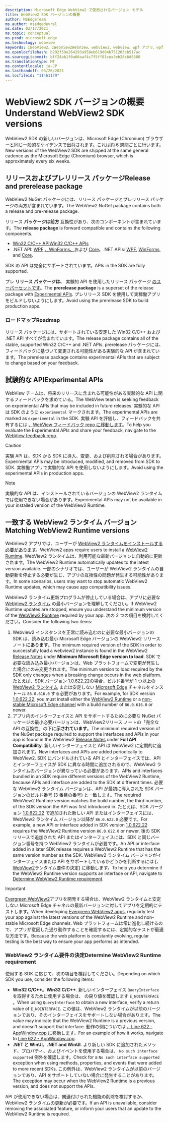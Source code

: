 ```yaml
---
description: Microsoft Edge WebView2 で使用されるバージョン モデル
title: WebView2 SDK バージョンの概要
author: MSEdgeTeam
ms.author: msedgedevrel
ms.date: 03/17/2021
ms.topic: conceptual
ms.prod: microsoft-edge
ms.technology: webview
keywords: IWebView2、IWebView2WebView、webview2、webview、wpf アプリ、wpf、edge、ICoreWebView2、ICoreWebView2Host、ブラウザー コントロール、edge html
ms.openlocfilehash: b292f59e264293a958eb619d04b751203cb517ac
ms.sourcegitcommit: bff24ab1f0a66aaf4c7f5ff81cea3eb28c6d8380
ms.translationtype: MT
ms.contentlocale: ja-JP
ms.lasthandoff: 03/26/2021
ms.locfileid: "11461179"
---
```

# <a name="understand-webview2-sdk-versions"></a><span data-ttu-id="44eea-104">WebView2 SDK バージョンの概要</span><span class="sxs-lookup"><span data-stu-id="44eea-104">Understand WebView2 SDK versions</span></span>  

<span data-ttu-id="44eea-105">WebView2 SDK の新しいバージョンは、Microsoft Edge \(Chromium\) ブラウザーと同じ一般的なケイデンスで出荷されます。これは約 6 週間ごとに行います。</span><span class="sxs-lookup"><span data-stu-id="44eea-105">New versions of the WebView2 SDK are shipped at the same general cadence as the Microsoft Edge \(Chromium\) browser, which is approximately every six weeks.</span></span>  

## <a name="release-and-prerelease-package"></a><span data-ttu-id="44eea-106">リリースおよびプレリリース パッケージ</span><span class="sxs-lookup"><span data-stu-id="44eea-106">Release and prerelease package</span></span>  

<span data-ttu-id="44eea-107">WebView2 NuGet パッケージには、リリース パッケージとプレリリース パッケージの両方が含まれています。</span><span class="sxs-lookup"><span data-stu-id="44eea-107">The WebView2 NuGet package contains both a release and pre-release package.</span></span>  

<span data-ttu-id="44eea-108">リリース **パッケージは前方** 互換性があり、次のコンポーネントが含まれています。</span><span class="sxs-lookup"><span data-stu-id="44eea-108">The **release package** is forward compatible and contains the following components.</span></span>  

*   [<span data-ttu-id="44eea-109">Win32 C/C++ API</span><span class="sxs-lookup"><span data-stu-id="44eea-109">Win32 C/C++ APIs</span></span>][ReferenceWin32]
*   <span data-ttu-id="44eea-110">.NET API:  [WPF][DotnetMicrosoftWebWebview2WpfNamespace] [、WinForms、][DotnetMicrosoftWebWebview2WinformsNamespace]および [Core][DotnetMicrosoftWebWebview2CoreNamespace]。</span><span class="sxs-lookup"><span data-stu-id="44eea-110">.NET APIs:  [WPF][DotnetMicrosoftWebWebview2WpfNamespace], [WinForms][DotnetMicrosoftWebWebview2WinformsNamespace], and [Core][DotnetMicrosoftWebWebview2CoreNamespace].</span></span>  
    
<span data-ttu-id="44eea-111">SDK の API は完全にサポートされています。</span><span class="sxs-lookup"><span data-stu-id="44eea-111">APIs in the SDK are fully supported.</span></span>  

<span data-ttu-id="44eea-112">プレ **リリース パッケージは、** 実験的 API を使用したリリース パッケージ [のスーパーセットです](#experimental-apis)。</span><span class="sxs-lookup"><span data-stu-id="44eea-112">The **prerelease package** is a superset of the release package with [Experimental APIs](#experimental-apis).</span></span>  <span data-ttu-id="44eea-113">プレリリース SDK を使用して実稼働アプリをビルドしないようにします。</span><span class="sxs-lookup"><span data-stu-id="44eea-113">Avoid using the prerelease SDK to build production apps.</span></span>  

### <a name="roadmap"></a><span data-ttu-id="44eea-114">ロードマップ</span><span class="sxs-lookup"><span data-stu-id="44eea-114">Roadmap</span></span>  

<span data-ttu-id="44eea-115">リリース パッケージには、サポートされている安定した Win32 C/C++ および .NET API すべてが含まれています。</span><span class="sxs-lookup"><span data-stu-id="44eea-115">The release package contains all of the stable, supported Win32 C/C++ and .NET APIs.</span></span>  <span data-ttu-id="44eea-116">prerelease パッケージには、フィードバックに基づいて変更される可能性がある実験的な API が含まれています。</span><span class="sxs-lookup"><span data-stu-id="44eea-116">The prerelease package contains experimental APIs that are subject to change based on your feedback.</span></span>  

## <a name="experimental-apis"></a><span data-ttu-id="44eea-117">試験的な API</span><span class="sxs-lookup"><span data-stu-id="44eea-117">Experimental APIs</span></span>  

<span data-ttu-id="44eea-118">WebView チームは、将来のリリースに含まれる可能性がある実験的な API に関するフィードバックを求めている。</span><span class="sxs-lookup"><span data-stu-id="44eea-118">The WebView team is seeking feedback on experimental APIs that may be included in future releases.</span></span>  <span data-ttu-id="44eea-119">実験的な API は SDK のように `experimental` マークされます。</span><span class="sxs-lookup"><span data-stu-id="44eea-119">The experimental APIs are marked as `experimental` in the SDK.</span></span>  <span data-ttu-id="44eea-120">実験 API を評価し、フィードバックを共有するには [、WebView フィードバック repo に移動します][GithubMicrosoftedgeWebviewfeedback]。</span><span class="sxs-lookup"><span data-stu-id="44eea-120">To help you evaluate the Experimental APIs and share your feedback, navigate to the [WebView feedback repo][GithubMicrosoftedgeWebviewfeedback].</span></span>  

> [!CAUTION]
> <span data-ttu-id="44eea-121">実験 API は、SDK から SDK に導入、変更、および削除される場合があります。</span><span class="sxs-lookup"><span data-stu-id="44eea-121">Experimental APIs may be introduced, modified, and removed from SDK to SDK.</span></span>  <span data-ttu-id="44eea-122">実稼働アプリで実験的な API を使用しないようにします。</span><span class="sxs-lookup"><span data-stu-id="44eea-122">Avoid using the experimental APIs in production apps.</span></span>  

> [!NOTE]
> <span data-ttu-id="44eea-123">実験的な API は、インストールされているバージョンの WebView2 ランタイムでは使用できない場合があります。</span><span class="sxs-lookup"><span data-stu-id="44eea-123">Experimental APIs may not be available in your installed version of the WebView2 Runtime.</span></span>  

## <a name="matching-webview2-runtime-versions"></a><span data-ttu-id="44eea-124">一致する WebView2 ランタイム バージョン</span><span class="sxs-lookup"><span data-stu-id="44eea-124">Matching WebView2 Runtime versions</span></span>  
<span data-ttu-id="44eea-125">WebView2 アプリでは、ユーザーが [WebView2 ランタイムをインストールする必要があります][MicrosoftDeveloperEdgeWebview2]。</span><span class="sxs-lookup"><span data-stu-id="44eea-125">WebView2 apps require users to install a [WebView2 Runtime][MicrosoftDeveloperEdgeWebview2].</span></span>  <span data-ttu-id="44eea-126">WebView2 ランタイムは、利用可能な最新バージョンに自動的に更新されます。</span><span class="sxs-lookup"><span data-stu-id="44eea-126">The WebView2 Runtime automatically updates to the latest version available.</span></span>  <span data-ttu-id="44eea-127">一部のシナリオでは、ユーザーが WebView2 ランタイムの自動更新を停止する必要が生じ、アプリの互換性の問題が発生する可能性があります。</span><span class="sxs-lookup"><span data-stu-id="44eea-127">In some scenarios, users may want to stop automatic WebView2 Runtime updates, which may cause app compatibility issues.</span></span>  

<span data-ttu-id="44eea-128">WebView2 ランタイム更新プログラムが停止している場合は、アプリに必要な [WebView2 ランタイム][MicrosoftDeveloperEdgeWebview2] の最小バージョンを理解してください。</span><span class="sxs-lookup"><span data-stu-id="44eea-128">If WebView2 Runtime updates are stopped, ensure you understand the minimum version of the [WebView2 Runtime][MicrosoftDeveloperEdgeWebview2] required by your app.</span></span>  <span data-ttu-id="44eea-129">次の 2 つの項目を検討してください。</span><span class="sxs-lookup"><span data-stu-id="44eea-129">Consider the following two items:</span></span>  

1.  <span data-ttu-id="44eea-130">Webview2 インスタンスを正常に読み込むのに必要な最小バージョンの SDK は、読[][Webview2Releasenotes]み込む最小 Microsoft Edge バージョンの WebView2 リリース ノート**にあります**。</span><span class="sxs-lookup"><span data-stu-id="44eea-130">The minimum required version of the SDK in order to successfully load a webview2 instance is found in the WebView2 [Release Notes][Webview2Releasenotes] under **Minimum Microsoft Edge version to load**.</span></span>  <span data-ttu-id="44eea-131">SDK で必要な読み込み最小バージョンは、Web プラットフォームで変更が発生した場合にのみ変更されます。</span><span class="sxs-lookup"><span data-stu-id="44eea-131">The minimum version to load required by the SDK only changes when a breaking change occurs in the web platform.</span></span>  <span data-ttu-id="44eea-132">たとえば、SDK バージョン [1.0.622.22][Webview2Releasenotes1062222]の場合、ビルド番号が 1 つ以上の [WebView2 ランタイム][MicrosoftDeveloperEdgeWebview2] または安定しない [Microsoft Edge][MicrosoftedgeinsiderDownload] チャネルをインストール `86.0.616.0` する必要があります。</span><span class="sxs-lookup"><span data-stu-id="44eea-132">For example, for SDK version [1.0.622.22][Webview2Releasenotes1062222], you must install either the [WebView2 Runtime][MicrosoftDeveloperEdgeWebview2] or a [non-stable Microsoft Edge channel][MicrosoftedgeinsiderDownload] with a build number of `86.0.616.0` or newer.</span></span>   
1.  <span data-ttu-id="44eea-133">アプリ内のインターフェイスと API をサポートするために必要な NuGet パッケージの最小必要バージョンは、WebView2[][Webview2Releasenotes]リリース ノートの「完全な API の互換性」の下に**示されています**。</span><span class="sxs-lookup"><span data-stu-id="44eea-133">The minimum required version of the NuGet package required to support the interfaces and APIs in your app is found in the WebView2 [Release Notes][Webview2Releasenotes] under **Full API Compatibility**.</span></span>  <span data-ttu-id="44eea-134">新しいインターフェイスと API は WebView2 に定期的に追加されます。</span><span class="sxs-lookup"><span data-stu-id="44eea-134">New interfaces and APIs are added periodically to WebView2.</span></span>  <span data-ttu-id="44eea-135">SDK にバンドルされている API とインターフェイスでは、API とインターフェイスが SDK に異なる時間に追加されるので、WebView2 ランタイムのバージョンが異なっている必要があります。</span><span class="sxs-lookup"><span data-stu-id="44eea-135">APIs and interfaces bundled in an SDK require different versions of the WebView2 Runtime, because APIs and interface are added to the SDK at different times.</span></span>  <span data-ttu-id="44eea-136">必要な WebView2 ランタイム バージョンは、API が最初に導入された SDK バージョンのビルド番号 (3 番目の番号) と一致します。</span><span class="sxs-lookup"><span data-stu-id="44eea-136">The required WebView2 Runtime version matches the build number, the third number, of the SDK version the API was first introduced in.</span></span>  <span data-ttu-id="44eea-137">たとえば、SDK バージョン [1.0.622.22][Webview2Releasenotes1062222] で追加された新しい API またはインターフェイスには、WebView2 ランタイム バージョン以降が `86.0.622.0` 必要です。</span><span class="sxs-lookup"><span data-stu-id="44eea-137">For example, a new API or interface added in SDK version [1.0.622.22][Webview2Releasenotes1062222] requires the WebView2 Runtime version `86.0.622.0` or newer.</span></span>  <span data-ttu-id="44eea-138">後の SDK リリースで追加された API またはインターフェイスには、SDK と同じバージョン番号を持つ WebView2 ランタイムが必要です。</span><span class="sxs-lookup"><span data-stu-id="44eea-138">An API or interface added in a later SDK release requires a WebView2 Runtime that has the same version number as the SDK.</span></span>  <span data-ttu-id="44eea-139">WebView2 ランタイム バージョンがインターフェイスまたは API をサポートしているかどうかを判断するには [、[WebView2](#determine-webview2-runtime-requirement)ランタイム要件の決定] に移動します。</span><span class="sxs-lookup"><span data-stu-id="44eea-139">To help you determine if the WebView2 Runtime version supports an interface or API, navigate to [Determine WebView2 Runtime requirement](#determine-webview2-runtime-requirement).</span></span>  
    
> [!IMPORTANT]
> <span data-ttu-id="44eea-140">[Evergreen WebView2][Webview2ConceptsDistributionEvergreenDistributionMode]アプリを開発する場合は、WebView2 ランタイムと安定しない Microsoft Edge チャネルの最新バージョンに対してアプリを定期的にテストします。</span><span class="sxs-lookup"><span data-stu-id="44eea-140">When developing [Evergreen WebView2 apps][Webview2ConceptsDistributionEvergreenDistributionMode], regularly test your app against the latest versions of the WebView2 Runtime and non-stable Microsoft Edge channels.</span></span>  <span data-ttu-id="44eea-141">Web プラットフォームは常に進化し続けるので、アプリが意図した通り動作することを確認するには、定期的なテストが最適な方法です。</span><span class="sxs-lookup"><span data-stu-id="44eea-141">Because the web platform is constantly evolving, regular testing is the best way to ensure your app performs as intended.</span></span>  

### <a name="determine-webview2-runtime-requirement"></a><span data-ttu-id="44eea-142">WebView2 ランタイム要件の決定</span><span class="sxs-lookup"><span data-stu-id="44eea-142">Determine WebView2 Runtime requirement</span></span>  

<span data-ttu-id="44eea-143">使用する SDK に応じて、次の項目を検討してください。</span><span class="sxs-lookup"><span data-stu-id="44eea-143">Depending on which SDK you use, consider the following items:</span></span>  

*   <span data-ttu-id="44eea-144">**Win32 C/C++**。</span><span class="sxs-lookup"><span data-stu-id="44eea-144">**Win32 C/C++**.</span></span>  <span data-ttu-id="44eea-145">新しいインターフェイス `QueryInterface` を取得するために使用する場合は、 の戻り値を確認します `E_NOINTERFACE` 。</span><span class="sxs-lookup"><span data-stu-id="44eea-145">When using `QueryInterface` to obtain a new interface, verify a return value of `E_NOINTERFACE`.</span></span>  <span data-ttu-id="44eea-146">この値は、WebView2 ランタイムが以前のバージョンであり、そのインターフェイスをサポートしない場合があります。</span><span class="sxs-lookup"><span data-stu-id="44eea-146">The value may indicate that the WebView2 Runtime is a previous version, and doesn't support that interface.</span></span>  <span data-ttu-id="44eea-147">動作の例については [、Line 622 - AppWindow.cpp に移動します][GithubMicrosoftedgeWebview2samplesSampleappsWebview2apisampleAppwindowCppL622]。</span><span class="sxs-lookup"><span data-stu-id="44eea-147">For an example of how it works, navigate to [Line 622 - AppWindow.cpp][GithubMicrosoftedgeWebview2samplesSampleappsWebview2apisampleAppwindowCppL622].</span></span>  
*   <span data-ttu-id="44eea-148">**.NET と WinUI**。</span><span class="sxs-lookup"><span data-stu-id="44eea-148">**.NET and WinUI**.</span></span>  <span data-ttu-id="44eea-149">より新しい SDK に追加されたメソッド、プロパティ、およびイベントを使用する場合は、 `No such interface supported` 例外を確認します。</span><span class="sxs-lookup"><span data-stu-id="44eea-149">Check for a `No such interface supported` exception when using methods, properties, and events that were added to more recent SDKs.</span></span>  <span data-ttu-id="44eea-150">この例外は、WebView2 ランタイムが以前のバージョンであり、API をサポートしていない場合に発生することがあります。</span><span class="sxs-lookup"><span data-stu-id="44eea-150">The exception may occur when the WebView2 Runtime is a previous version, and does not support the APIs.</span></span>  
    
<span data-ttu-id="44eea-151">API が使用できない場合は、関連付けられた機能の削除を検討するか、WebView2 ランタイムの更新が必要です。</span><span class="sxs-lookup"><span data-stu-id="44eea-151">If an API is unavailable, consider removing the associated feature, or inform your users that an update to the WebView2 Runtime is required.</span></span>  

<!--
## Versioning  

After you have used a particular version of the SDK to build your app, your app may end up running with an older or newer version of installed browser binaries.  Until version 1.0.0.0 of WebView2 there may be breaking changes during updates that prevent your SDK from working with different versions of installed browser binaries.  After version 1.0.0.0, different versions of the SDK may work with different versions of the installed browser by using the following best practices.  

1.  To account for breaking changes to the API be sure to check for failure when requesting the DLL export `CreateCoreWebView2Environment` and when running `QueryInterface` on any `CoreWebView2` object.  A return value of `E_NOINTERFACE` indicates that the SDK is not compatible with the Microsoft Edge browser binaries.  
1.  Checking for failure from `QueryInterface` also accounts for cases where the SDK is newer than the version of the Microsoft Edge browser and your app attempts to use an interface of which the Microsoft Edge browser is unaware.  
1.  When an interface is unavailable, you may consider disabling the associated feature if possible, or otherwise informing your users to update their browsers.  
    -->  

<!--links -->  

[Webview2ConceptsDistributionEvergreenDistributionMode]: ./distribution.md#evergreen-distribution-mode "Evergreen 配布モード - WebView2 アプリケーションを使用したアプリの|Microsoft Docs"  
[Webview2Releasenotes]: ../releasenotes.md "WebView2 SDK のリリース ノート|Microsoft Docs"  
[Webview2Releasenotes1062222]: ../releasenotes.md#1062222 "1.0.622.22 - WebView2 SDK のリリース |Microsoft Docs"   

[DeployedgeChannels]: /deployedge/microsoft-edge-channels "Microsoft Edge チャネルの概要 | Microsoft Docs"  

[DotnetMicrosoftWebWebview2CoreNamespace]: /dotnet/api/microsoft.web.webview2.core "Microsoft.Web.WebView2.Core 名前空間|Microsoft Docs"  
[DotnetMicrosoftWebWebview2WpfNamespace]: /dotnet/api/microsoft.web.webview2.wpf "Microsoft.Web.WebView2.Wpf 名前空間 | Microsoft Docs"  
[DotnetMicrosoftWebWebview2WinformsNamespace]: /dotnet/api/microsoft.web.webview2.winforms "Microsoft.Web.WebView2.WinForms 名前空間|Microsoft Docs"  
[ReferenceWin32]: /microsoft-edge/webview2/reference/win32 "WebView2 Win32 C++ リファレンス |Microsoft Docs"  

[MicrosoftDeveloperEdgeWebview2]: https://developer.microsoft.com/microsoft-edge/webview2/ "Microsoft Edge WebView2 |Microsoft 開発者"  

[GithubMicrosoftedgeWebviewfeedback]: https://github.com/MicrosoftEdge/WebViewFeedback "WebView フィードバック - MicrosoftEdge/WebViewFeedback |GitHub"  
[GithubMicrosoftedgeWebview2samplesSampleappsWebview2apisampleAppwindowCppL622]: https://github.com/MicrosoftEdge/WebView2Samples/blob/8ec7de9d3e80a942bc7025cffad98eee75e11e64/SampleApps/WebView2APISample/AppWindow.cpp#L622 "Line 622 - AppWindow.cpp - MicrosoftEdge/WebView2Samples |GitHub"  

[MicrosoftedgeinsiderDownload]: https://www.microsoftedgeinsider.com/download "Microsoft Edge Insider Channels をダウンロードする"  
